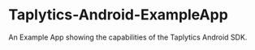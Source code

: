 Taplytics-Android-ExampleApp
============================

An Example App showing the capabilities of the Taplytics Android SDK.
